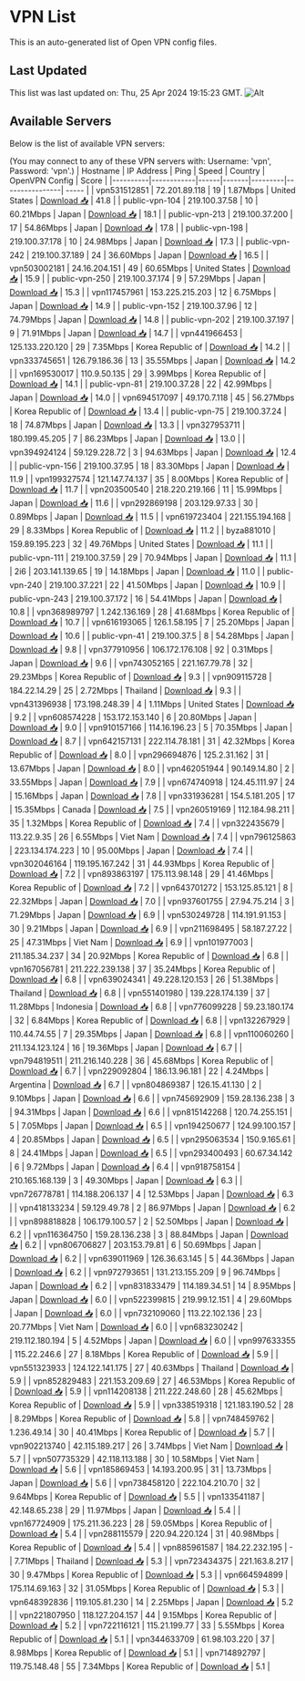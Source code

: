 # VPN List

This is an auto-generated list of Open VPN config files.

## Last Updated

This list was last updated on: Thu, 25 Apr 2024 19:15:23 GMT.
![Alt](https://repobeats.axiom.co/api/embed/186b98318ef1479477931607c1ad7d823f12451f.svg "Repobeats analytics image")

## Available Servers

Below is the list of available VPN servers:

(You may connect to any of these VPN servers with: Username: 'vpn', Password: 'vpn'.)
| Hostname | IP Address | Ping | Speed | Country | OpenVPN Config | Score |
|----------|------------|------|-------|---------|----------------| ----- |
| vpn531512851 | 72.201.89.118 | 19 | 1.87Mbps | United States | [Download 📥](./configs/server_0_US.ovpn) | 41.8 |
| public-vpn-104 | 219.100.37.58 | 10 | 60.21Mbps | Japan | [Download 📥](./configs/server_1_JP.ovpn) | 18.1 |
| public-vpn-213 | 219.100.37.200 | 17 | 54.86Mbps | Japan | [Download 📥](./configs/server_2_JP.ovpn) | 17.8 |
| public-vpn-198 | 219.100.37.178 | 10 | 24.98Mbps | Japan | [Download 📥](./configs/server_3_JP.ovpn) | 17.3 |
| public-vpn-242 | 219.100.37.189 | 24 | 36.60Mbps | Japan | [Download 📥](./configs/server_4_JP.ovpn) | 16.5 |
| vpn503002181 | 24.16.204.151 | 49 | 60.65Mbps | United States | [Download 📥](./configs/server_5_US.ovpn) | 15.9 |
| public-vpn-250 | 219.100.37.174 | 9 | 57.29Mbps | Japan | [Download 📥](./configs/server_6_JP.ovpn) | 15.3 |
| vpn117457961 | 153.225.215.203 | 12 | 6.75Mbps | Japan | [Download 📥](./configs/server_7_JP.ovpn) | 14.9 |
| public-vpn-152 | 219.100.37.96 | 12 | 74.79Mbps | Japan | [Download 📥](./configs/server_8_JP.ovpn) | 14.8 |
| public-vpn-202 | 219.100.37.197 | 9 | 71.91Mbps | Japan | [Download 📥](./configs/server_9_JP.ovpn) | 14.7 |
| vpn441966453 | 125.133.220.120 | 29 | 7.35Mbps | Korea Republic of | [Download 📥](./configs/server_10_KR.ovpn) | 14.2 |
| vpn333745651 | 126.79.186.36 | 13 | 35.55Mbps | Japan | [Download 📥](./configs/server_11_JP.ovpn) | 14.2 |
| vpn169530017 | 110.9.50.135 | 29 | 3.99Mbps | Korea Republic of | [Download 📥](./configs/server_12_KR.ovpn) | 14.1 |
| public-vpn-81 | 219.100.37.28 | 22 | 42.99Mbps | Japan | [Download 📥](./configs/server_13_JP.ovpn) | 14.0 |
| vpn694517097 | 49.170.7.118 | 45 | 56.27Mbps | Korea Republic of | [Download 📥](./configs/server_14_KR.ovpn) | 13.4 |
| public-vpn-75 | 219.100.37.24 | 18 | 74.87Mbps | Japan | [Download 📥](./configs/server_15_JP.ovpn) | 13.3 |
| vpn327953711 | 180.199.45.205 | 7 | 86.23Mbps | Japan | [Download 📥](./configs/server_16_JP.ovpn) | 13.0 |
| vpn394924124 | 59.129.228.72 | 3 | 94.63Mbps | Japan | [Download 📥](./configs/server_17_JP.ovpn) | 12.4 |
| public-vpn-156 | 219.100.37.95 | 18 | 83.30Mbps | Japan | [Download 📥](./configs/server_18_JP.ovpn) | 11.9 |
| vpn199327574 | 121.147.74.137 | 35 | 8.00Mbps | Korea Republic of | [Download 📥](./configs/server_19_KR.ovpn) | 11.7 |
| vpn203500540 | 218.220.219.166 | 11 | 15.99Mbps | Japan | [Download 📥](./configs/server_20_JP.ovpn) | 11.6 |
| vpn292869198 | 203.129.97.33 | 30 | 0.89Mbps | Japan | [Download 📥](./configs/server_21_JP.ovpn) | 11.5 |
| vpn619723404 | 221.155.194.168 | 29 | 8.33Mbps | Korea Republic of | [Download 📥](./configs/server_22_KR.ovpn) | 11.2 |
| byza881010 | 159.89.195.223 | 32 | 49.76Mbps | United States | [Download 📥](./configs/server_23_US.ovpn) | 11.1 |
| public-vpn-111 | 219.100.37.59 | 29 | 70.94Mbps | Japan | [Download 📥](./configs/server_24_JP.ovpn) | 11.1 |
| 2i6 | 203.141.139.65 | 19 | 14.18Mbps | Japan | [Download 📥](./configs/server_25_JP.ovpn) | 11.0 |
| public-vpn-240 | 219.100.37.221 | 22 | 41.50Mbps | Japan | [Download 📥](./configs/server_26_JP.ovpn) | 10.9 |
| public-vpn-243 | 219.100.37.172 | 16 | 54.41Mbps | Japan | [Download 📥](./configs/server_27_JP.ovpn) | 10.8 |
| vpn368989797 | 1.242.136.169 | 28 | 41.68Mbps | Korea Republic of | [Download 📥](./configs/server_28_KR.ovpn) | 10.7 |
| vpn616193065 | 126.1.58.195 | 7 | 25.20Mbps | Japan | [Download 📥](./configs/server_29_JP.ovpn) | 10.6 |
| public-vpn-41 | 219.100.37.5 | 8 | 54.28Mbps | Japan | [Download 📥](./configs/server_30_JP.ovpn) | 9.8 |
| vpn377910956 | 106.172.176.108 | 92 | 0.31Mbps | Japan | [Download 📥](./configs/server_31_JP.ovpn) | 9.6 |
| vpn743052165 | 221.167.79.78 | 32 | 29.23Mbps | Korea Republic of | [Download 📥](./configs/server_32_KR.ovpn) | 9.3 |
| vpn909115728 | 184.22.14.29 | 25 | 2.72Mbps | Thailand | [Download 📥](./configs/server_33_TH.ovpn) | 9.3 |
| vpn431396938 | 173.198.248.39 | 4 | 1.11Mbps | United States | [Download 📥](./configs/server_34_US.ovpn) | 9.2 |
| vpn608574228 | 153.172.153.140 | 6 | 20.80Mbps | Japan | [Download 📥](./configs/server_35_JP.ovpn) | 9.0 |
| vpn910157166 | 114.16.196.23 | 5 | 70.35Mbps | Japan | [Download 📥](./configs/server_36_JP.ovpn) | 8.7 |
| vpn642157131 | 222.114.78.181 | 31 | 42.32Mbps | Korea Republic of | [Download 📥](./configs/server_37_KR.ovpn) | 8.0 |
| vpn296694876 | 125.2.31.162 | 31 | 13.67Mbps | Japan | [Download 📥](./configs/server_38_JP.ovpn) | 8.0 |
| vpn462051944 | 90.149.14.80 | 2 | 33.55Mbps | Japan | [Download 📥](./configs/server_39_JP.ovpn) | 7.9 |
| vpn674740918 | 124.45.111.97 | 24 | 15.16Mbps | Japan | [Download 📥](./configs/server_40_JP.ovpn) | 7.8 |
| vpn331936281 | 154.5.181.205 | 17 | 15.35Mbps | Canada | [Download 📥](./configs/server_41_CA.ovpn) | 7.5 |
| vpn260519169 | 112.184.98.211 | 35 | 1.32Mbps | Korea Republic of | [Download 📥](./configs/server_42_KR.ovpn) | 7.4 |
| vpn322435679 | 113.22.9.35 | 26 | 6.55Mbps | Viet Nam | [Download 📥](./configs/server_43_VN.ovpn) | 7.4 |
| vpn796125863 | 223.134.174.223 | 10 | 95.00Mbps | Japan | [Download 📥](./configs/server_44_JP.ovpn) | 7.4 |
| vpn302046164 | 119.195.167.242 | 31 | 44.93Mbps | Korea Republic of | [Download 📥](./configs/server_45_KR.ovpn) | 7.2 |
| vpn893863197 | 175.113.98.148 | 29 | 41.46Mbps | Korea Republic of | [Download 📥](./configs/server_46_KR.ovpn) | 7.2 |
| vpn643701272 | 153.125.85.121 | 8 | 22.32Mbps | Japan | [Download 📥](./configs/server_47_JP.ovpn) | 7.0 |
| vpn937601755 | 27.94.75.214 | 3 | 71.29Mbps | Japan | [Download 📥](./configs/server_48_JP.ovpn) | 6.9 |
| vpn530249728 | 114.191.91.153 | 30 | 9.21Mbps | Japan | [Download 📥](./configs/server_49_JP.ovpn) | 6.9 |
| vpn211698495 | 58.187.27.22 | 25 | 47.31Mbps | Viet Nam | [Download 📥](./configs/server_50_VN.ovpn) | 6.9 |
| vpn101977003 | 211.185.34.237 | 34 | 20.92Mbps | Korea Republic of | [Download 📥](./configs/server_51_KR.ovpn) | 6.8 |
| vpn167056781 | 211.222.239.138 | 37 | 35.24Mbps | Korea Republic of | [Download 📥](./configs/server_52_KR.ovpn) | 6.8 |
| vpn639024341 | 49.228.120.153 | 26 | 51.38Mbps | Thailand | [Download 📥](./configs/server_53_TH.ovpn) | 6.8 |
| vpn551401980 | 139.228.174.139 | 37 | 11.28Mbps | Indonesia | [Download 📥](./configs/server_54_ID.ovpn) | 6.8 |
| vpn776099228 | 59.23.180.174 | 32 | 6.84Mbps | Korea Republic of | [Download 📥](./configs/server_55_KR.ovpn) | 6.8 |
| vpn132267929 | 110.44.74.55 | 7 | 29.35Mbps | Japan | [Download 📥](./configs/server_56_JP.ovpn) | 6.8 |
| vpn110060260 | 211.134.123.124 | 16 | 19.36Mbps | Japan | [Download 📥](./configs/server_57_JP.ovpn) | 6.7 |
| vpn794819511 | 211.216.140.228 | 36 | 45.68Mbps | Korea Republic of | [Download 📥](./configs/server_58_KR.ovpn) | 6.7 |
| vpn229092804 | 186.13.96.181 | 22 | 4.24Mbps | Argentina | [Download 📥](./configs/server_59_AR.ovpn) | 6.7 |
| vpn804869387 | 126.15.41.130 | 2 | 9.10Mbps | Japan | [Download 📥](./configs/server_60_JP.ovpn) | 6.6 |
| vpn745692909 | 159.28.136.238 | 3 | 94.31Mbps | Japan | [Download 📥](./configs/server_61_JP.ovpn) | 6.6 |
| vpn815142268 | 120.74.255.151 | 5 | 7.05Mbps | Japan | [Download 📥](./configs/server_62_JP.ovpn) | 6.5 |
| vpn194250677 | 124.99.100.157 | 4 | 20.85Mbps | Japan | [Download 📥](./configs/server_63_JP.ovpn) | 6.5 |
| vpn295063534 | 150.9.165.61 | 8 | 24.41Mbps | Japan | [Download 📥](./configs/server_64_JP.ovpn) | 6.5 |
| vpn293400493 | 60.67.34.142 | 6 | 9.72Mbps | Japan | [Download 📥](./configs/server_65_JP.ovpn) | 6.4 |
| vpn918758154 | 210.165.168.139 | 3 | 49.30Mbps | Japan | [Download 📥](./configs/server_66_JP.ovpn) | 6.3 |
| vpn726778781 | 114.188.206.137 | 4 | 12.53Mbps | Japan | [Download 📥](./configs/server_67_JP.ovpn) | 6.3 |
| vpn418133234 | 59.129.49.78 | 2 | 86.97Mbps | Japan | [Download 📥](./configs/server_68_JP.ovpn) | 6.2 |
| vpn898818828 | 106.179.100.57 | 2 | 52.50Mbps | Japan | [Download 📥](./configs/server_69_JP.ovpn) | 6.2 |
| vpn116364750 | 159.28.136.238 | 3 | 88.84Mbps | Japan | [Download 📥](./configs/server_70_JP.ovpn) | 6.2 |
| vpn806706827 | 203.153.79.81 | 6 | 50.69Mbps | Japan | [Download 📥](./configs/server_71_JP.ovpn) | 6.2 |
| vpn639011969 | 126.36.63.145 | 5 | 44.36Mbps | Japan | [Download 📥](./configs/server_72_JP.ovpn) | 6.2 |
| vpn972793651 | 131.213.155.209 | 9 | 96.74Mbps | Japan | [Download 📥](./configs/server_73_JP.ovpn) | 6.2 |
| vpn831833479 | 114.189.34.51 | 14 | 8.95Mbps | Japan | [Download 📥](./configs/server_74_JP.ovpn) | 6.0 |
| vpn522399815 | 219.99.12.151 | 4 | 29.60Mbps | Japan | [Download 📥](./configs/server_75_JP.ovpn) | 6.0 |
| vpn732109060 | 113.22.102.136 | 23 | 20.77Mbps | Viet Nam | [Download 📥](./configs/server_76_VN.ovpn) | 6.0 |
| vpn683230242 | 219.112.180.194 | 5 | 4.52Mbps | Japan | [Download 📥](./configs/server_77_JP.ovpn) | 6.0 |
| vpn997633355 | 115.22.246.6 | 27 | 8.18Mbps | Korea Republic of | [Download 📥](./configs/server_78_KR.ovpn) | 5.9 |
| vpn551323933 | 124.122.141.175 | 27 | 40.63Mbps | Thailand | [Download 📥](./configs/server_79_TH.ovpn) | 5.9 |
| vpn852829483 | 221.153.209.69 | 27 | 46.53Mbps | Korea Republic of | [Download 📥](./configs/server_80_KR.ovpn) | 5.9 |
| vpn114208138 | 211.222.248.60 | 28 | 45.62Mbps | Korea Republic of | [Download 📥](./configs/server_81_KR.ovpn) | 5.9 |
| vpn338519318 | 121.183.190.52 | 28 | 8.29Mbps | Korea Republic of | [Download 📥](./configs/server_82_KR.ovpn) | 5.8 |
| vpn748459762 | 1.236.49.14 | 30 | 40.41Mbps | Korea Republic of | [Download 📥](./configs/server_83_KR.ovpn) | 5.7 |
| vpn902213740 | 42.115.189.217 | 26 | 3.74Mbps | Viet Nam | [Download 📥](./configs/server_84_VN.ovpn) | 5.7 |
| vpn507735329 | 42.118.113.188 | 30 | 10.58Mbps | Viet Nam | [Download 📥](./configs/server_85_VN.ovpn) | 5.6 |
| vpn185869453 | 14.193.200.95 | 31 | 13.73Mbps | Japan | [Download 📥](./configs/server_86_JP.ovpn) | 5.6 |
| vpn738458120 | 222.104.210.70 | 32 | 9.64Mbps | Korea Republic of | [Download 📥](./configs/server_87_KR.ovpn) | 5.5 |
| vpn133541187 | 42.148.65.238 | 29 | 11.97Mbps | Japan | [Download 📥](./configs/server_88_JP.ovpn) | 5.4 |
| vpn167724909 | 175.211.36.223 | 28 | 59.05Mbps | Korea Republic of | [Download 📥](./configs/server_89_KR.ovpn) | 5.4 |
| vpn288115579 | 220.94.220.124 | 31 | 40.98Mbps | Korea Republic of | [Download 📥](./configs/server_90_KR.ovpn) | 5.4 |
| vpn885961587 | 184.22.232.195 | - | 7.71Mbps | Thailand | [Download 📥](./configs/server_91_TH.ovpn) | 5.3 |
| vpn723434375 | 221.163.8.217 | 30 | 9.47Mbps | Korea Republic of | [Download 📥](./configs/server_92_KR.ovpn) | 5.3 |
| vpn664594899 | 175.114.69.163 | 32 | 31.05Mbps | Korea Republic of | [Download 📥](./configs/server_93_KR.ovpn) | 5.3 |
| vpn648392836 | 119.105.81.230 | 14 | 2.25Mbps | Japan | [Download 📥](./configs/server_94_JP.ovpn) | 5.2 |
| vpn221807950 | 118.127.204.157 | 44 | 9.15Mbps | Korea Republic of | [Download 📥](./configs/server_95_KR.ovpn) | 5.2 |
| vpn722116121 | 115.21.199.77 | 33 | 5.55Mbps | Korea Republic of | [Download 📥](./configs/server_96_KR.ovpn) | 5.1 |
| vpn344633709 | 61.98.103.220 | 37 | 8.98Mbps | Korea Republic of | [Download 📥](./configs/server_97_KR.ovpn) | 5.1 |
| vpn714892797 | 119.75.148.48 | 55 | 7.34Mbps | Korea Republic of | [Download 📥](./configs/server_98_KR.ovpn) | 5.1 |
